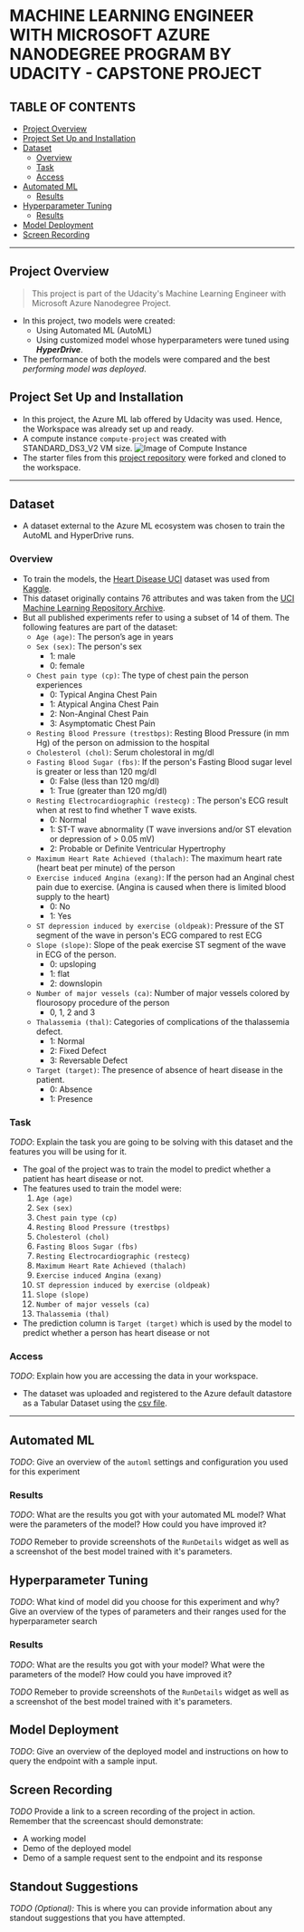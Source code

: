 # MACHINE LEARNING ENGINEER WITH MICROSOFT AZURE NANODEGREE PROGRAM BY UDACITY - CAPSTONE PROJECT  

## TABLE OF CONTENTS
* [Project Overview](#project-overview)
* [Project Set Up and Installation](#project-set-up-and-installation)
* [Dataset](#dataset)
  * [Overview](#overview)
  * [Task](#task)
  * [Access](#access)
* [Automated ML](#automated-ml)
  * [Results](#results)
* [Hyperparameter Tuning](#hyperparameter-tuning)
  * [Results](#results)
* [Model Deployment](#model-deployment)
* [Screen Recording](#screen-recording)
<hr/>

## Project Overview
> This project is part of the Udacity's Machine Learning Engineer with Microsoft Azure Nanodegree Project.

* In this project, two models were created:
  * Using Automated ML (AutoML)
  * Using customized model whose hyperparameters were tuned using ***HyperDrive***.
* The performance of both the models were compared and the best _performing model was deployed_.

## Project Set Up and Installation
* In this project, the Azure ML lab offered by Udacity was used. Hence, the Workspace was already set up and ready.
* A compute instance `compute-project` was created with STANDARD_DS3_V2 VM size. 
![Image of Compute Instance](Images/compute_instance.png)
* The starter files from this [project repository](https://github.com/udacity/nd00333-capstone) were forked and cloned to the workspace.
<hr/>

## Dataset
* A dataset external to the Azure ML ecosystem was chosen to train the AutoML and HyperDrive runs.
### Overview
* To train the models, the [Heart Disease UCI](https://www.kaggle.com/ronitf/heart-disease-uci) dataset was used from [Kaggle](https://www.kaggle.com).
* This dataset originally contains 76 attributes and was taken from the [UCI Machine Learning Repository Archive](https://archive.ics.uci.edu/ml/datasets/Heart+Disease).
* But all published experiments refer to using a subset of 14 of them. The following features are part of the dataset:
  * `Age (age)`: The person’s age in years  
  * `Sex (sex)`: The person's sex 
    * 1: male
    * 0: female
  * `Chest pain type (cp)`: The type of chest pain the person experiences
    * 0: Typical Angina Chest Pain
    * 1: Atypical Angina Chest Pain
    * 2: Non-Anginal Chest Pain
    * 3: Asymptomatic Chest Pain
  * `Resting Blood Pressure (trestbps)`: Resting Blood Pressure (in mm Hg) of the person on admission to the hospital
  * `Cholesterol (chol)`: Serum cholestoral in mg/dl
  * `Fasting Blood Sugar (fbs)`: If the person's Fasting Blood sugar level is greater or less than 120 mg/dl
    * 0: False (less than 120 mg/dl)
    * 1: True (greater than 120 mg/dl)
  * `Resting Electrocardiographic (restecg)` : The person's ECG result when at rest to find whether T wave exists.
    * 0: Normal
    * 1: ST-T wave abnormality (T wave inversions and/or ST elevation or depression of > 0.05 mV)
    * 2: Probable or Definite Ventricular Hypertrophy
  * `Maximum Heart Rate Achieved (thalach)`: The maximum heart rate (heart beat per minute) of the person
  * `Exercise induced Angina (exang)`: If the person had an Anginal chest pain due to exercise. (Angina is caused when there is limited blood supply to the heart)
    * 0: No
    * 1: Yes
  * `ST depression induced by exercise (oldpeak)`: Pressure of the ST segment of the wave in person's ECG compared to rest ECG
  * `Slope (slope)`: Slope of the peak exercise ST segment of the wave in ECG of the person. 
    * 0: upsloping
    * 1: flat
    * 2: downslopin
  * `Number of major vessels (ca)`: Number of major vessels colored by flourosopy procedure of the person
    * 0, 1, 2 and 3
  * `Thalassemia (thal)`: Categories of complications of the thalassemia defect. 
    * 1: Normal
    * 2: Fixed Defect
    * 3: Reversable Defect
  * `Target (target)`: The presence of absence of heart disease in the patient.
    * 0: Absence
    * 1: Presence
### Task
*TODO*: Explain the task you are going to be solving with this dataset and the features you will be using for it.
* The goal of the project was to train the model to predict whether a patient has heart disease or not.
* The features used to train the model were:
  1. `Age (age)`
  1. `Sex (sex)`
  1. `Chest pain type (cp)`
  1. `Resting Blood Pressure (trestbps)`
  1. `Cholesterol (chol)`
  1. `Fasting Bloos Sugar (fbs)`
  1. `Resting Electrocardiographic (restecg)`
  1. `Maximum Heart Rate Achieved (thalach)`
  1. `Exercise induced Angina (exang)`
  1. `ST depression induced by exercise (oldpeak)`
  1. `Slope (slope)`
  1. `Number of major vessels (ca)`
  1. `Thalassemia (thal)`
* The prediction column is `Target (target)` which is used by the model to predict whether a person has heart disease or not
### Access
*TODO*: Explain how you are accessing the data in your workspace.
* The dataset was uploaded and registered to the Azure default datastore as a Tabular Dataset using the [csv file](heart.csv).
<hr/>

## Automated ML
*TODO*: Give an overview of the `automl` settings and configuration you used for this experiment

### Results
*TODO*: What are the results you got with your automated ML model? What were the parameters of the model? How could you have improved it?

*TODO* Remeber to provide screenshots of the `RunDetails` widget as well as a screenshot of the best model trained with it's parameters.

## Hyperparameter Tuning
*TODO*: What kind of model did you choose for this experiment and why? Give an overview of the types of parameters and their ranges used for the hyperparameter search


### Results
*TODO*: What are the results you got with your model? What were the parameters of the model? How could you have improved it?

*TODO* Remeber to provide screenshots of the `RunDetails` widget as well as a screenshot of the best model trained with it's parameters.

## Model Deployment
*TODO*: Give an overview of the deployed model and instructions on how to query the endpoint with a sample input.

## Screen Recording
*TODO* Provide a link to a screen recording of the project in action. Remember that the screencast should demonstrate:
- A working model
- Demo of the deployed  model
- Demo of a sample request sent to the endpoint and its response

## Standout Suggestions
*TODO (Optional):* This is where you can provide information about any standout suggestions that you have attempted.
